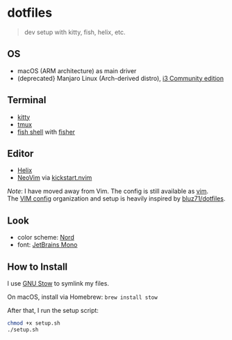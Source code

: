 # dotfiles

> dev setup with kitty, fish, helix, etc.

## OS

- macOS (ARM architecture) as main driver
- (deprecated} Manjaro Linux (Arch-derived distro), [i3 Community edition](https://manjaro.org/downloads/community/i3/)

## Terminal

- [kitty](https://sw.kovidgoyal.net/kitty/#)
- [tmux](https://github.com/tmux/tmux)
- [fish shell](https://fishshell.com/) with [fisher](https://github.com/jorgebucaran/fisher)

## Editor

- [Helix](https://helix-editor.com)
- [NeoVim](https://neovim.io/) via [kickstart.nvim](https://github.com/nvim-lua/kickstart.nvim)

_Note_: I have moved away from Vim. The config is still available as [vim](./vim).  
The [VIM config](vimrc) organization and setup is heavily inspired by [bluz71/dotfiles](https://github.com/bluz71/dotfiles/blob/master/vimrc).

## Look

- color scheme: [Nord][nord]
- font: [JetBrains Mono](https://www.jetbrains.com/lp/mono/)

## How to Install

I use [GNU Stow][stow] to symlink my files.

On macOS, install via Homebrew: `brew install stow`

After that, I run the setup script:

```bash
chmod +x setup.sh
./setup.sh
```

[nord]: https://www.nordtheme.com/
[stow]: https://www.gnu.org/software/stow/
